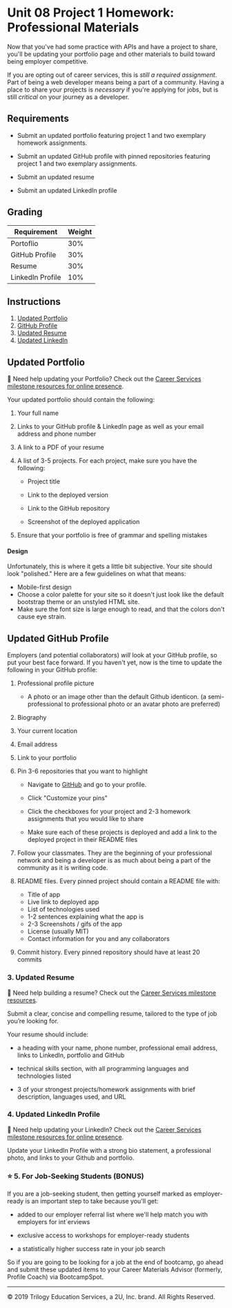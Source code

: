 # Unit 08 Project 1 Homework: Professional Materials

Now that you've had some practice with APIs and have a project to share, you'll be updating your portfolio page and other materials to build toward being employer competitive.

If you are opting out of career services, this is _still a required assignment_. Part of being a web developer means being a part of a community. Having a place to share your projects is _necessary_ if you're applying for jobs, but is still _critical_ on your journey as a developer.

## Requirements

* Submit an updated portfolio featuring project 1 and two exemplary homework assignments.

* Submit an updated GitHub profile with pinned repositories featuring project 1 and two exemplary assignments.

* Submit an updated resume

* Submit an updated LinkedIn profile

## Grading

| Requirement      | Weight |
| ---------------- | ------ |
| Portoflio        | 30%    |
| GitHub Profile   | 30%    |
| Resume           | 30%    |
| LinkedIn Profile | 10%    |

## Instructions

1. [Updated Portfolio](#updated-portfolio)
2. [GitHub Profile](#updated-github-profile)
3. [Updated Resume](#updated-resume)
4. [Updated LinkedIn](#updated-linkedin)

## Updated Portfolio

💁 Need help updating your Portfolio? Check out the [Career Services milestone resources for online presence](https://sites.google.com/2u.com/careerservices-webdev/coding-milestones/milestone-polish-online-presence).

Your updated portfolio should contain the following:

1. Your full name

2. Links to your GitHub profile & LinkedIn page as well as your email address and phone number

3. A link to a PDF of your resume

4. A list of 3-5 projects. For each project, make sure you have the following:

    * Project title

    * Link to the deployed version

    * Link to the GitHub repository

    * Screenshot of the deployed application

5. Ensure that your portfolio is free of grammar and spelling mistakes

#### Design

Unfortunately, this is where it gets a little bit subjective. Your site should look
"polished." Here are a few guidelines on what that means:

* Mobile-first design
* Choose a color palette for your site so it doesn't just look like
  the default bootstrap theme or an unstyled HTML site.
* Make sure the font size is large enough to read, and that the colors don't cause eye strain.

## Updated GitHub Profile

Employers (and potential collaborators) _will_ look at your GitHub profile, so put your best face forward. If you haven't yet, now is the time to update the following in your GitHub profile:

1. Professional profile picture

   * A photo or an image other than the default Github identicon. (a semi-professional to professional photo or an avatar photo are preferred)

2. Biography

3. Your current location

4. Email address

5. Link to your portfolio

6. Pin 3-6 repositories that you want to highlight

   * Navigate to [GitHub](https://github.com/) and go to your profile.

   * Click "Customize your pins"

   * Click the checkboxes for your project and 2-3 homework assignments that you would like to share

   * Make sure each of these projects is deployed and add a link to the deployed project in their README files

7. Follow your classmates. They are the beginning of your professional network and being a developer is as much about being a part of the community as it is writing code.

8. README files. Every pinned project should contain a README file with:

   * Title of app
   * Live link to deployed app
   * List of technologies used
   * 1-2 sentences explaining what the app is
   * 2-3 Screenshots / gifs of the app
   * License (usually MIT)
   * Contact information for you and any collaborators

9. Commit history. Every pinned repository should have at least 20 commits

### 3. Updated Resume

💁 Need help building a resume? Check out the [Career Services milestone resources](https://sites.google.com/2u.com/careerservices-webdev/coding-milestones/milestone-develop-your-resume).

Submit a clear, concise and compelling resume, tailored to the type of job you’re looking for.

Your resume should include:

* a heading with your name, phone number, professional email address, links to LinkedIn, portfolio and GitHub

* technical skills section, with all programming languages and technologies listed

* 3 of your strongest projects/homework assignments with brief description, languages used, and URL

### 4. Updated LinkedIn Profile

💁 Need help updating your LinkedIn? Check out the [Career Services milestone resources for online presence](hhttps://sites.google.com/2u.com/careerservices-webdev/coding-milestones/milestone-polish-online-presence).

Update your LinkedIn Profile with a strong bio statement, a professional photo, and links to your Github and portfolio.

### ⭐ 5. For Job-Seeking Students (BONUS)

If you are a job-seeking student, then getting yourself marked as employer-ready is an important step to take because you'll get:

* added to our employer referral list where we'll help match you with employers for int`erviews

* exclusive access to workshops for employer-ready students

* a statistically higher success rate in your job search

So if you are going to be looking for a job at the end of bootcamp, go ahead and submit these updated items to your Career Materials Advisor (formerly, Profile Coach) via BootcampSpot.

---

© 2019 Trilogy Education Services, a 2U, Inc. brand. All Rights Reserved.
